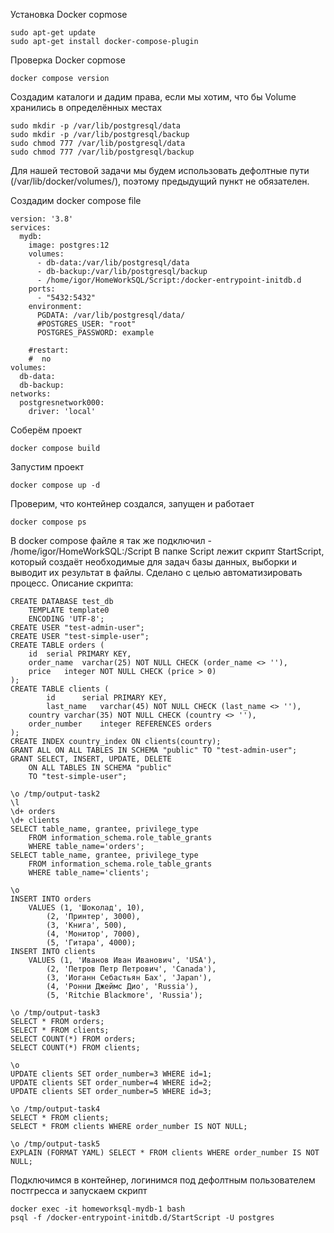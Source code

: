Установка Docker copmose
```
sudo apt-get update
sudo apt-get install docker-compose-plugin
```

Проверка Docker copmose
```
docker compose version
```
Создадим каталоги и дадим права, если мы хотим, что бы Volume хранились в определённых местах
```
sudo mkdir -p /var/lib/postgresql/data
sudo mkdir -p /var/lib/postgresql/backup
sudo chmod 777 /var/lib/postgresql/data
sudo chmod 777 /var/lib/postgresql/backup
```
Для нашей тестовой задачи мы будем использовать дефолтные пути (/var/lib/docker/volumes/), поэтому предыдущий пункт не обязателен.

Создадим docker compose file
```
version: '3.8'
services:
  mydb:
    image: postgres:12
    volumes:
      - db-data:/var/lib/postgresql/data
      - db-backup:/var/lib/postgresql/backup
      - /home/igor/HomeWorkSQL/Script:/docker-entrypoint-initdb.d
    ports:
      - "5432:5432"
    environment:
      PGDATA: /var/lib/postgresql/data/
      #POSTGRES_USER: "root"
      POSTGRES_PASSWORD: example

    #restart:
    #  no
volumes:
  db-data:
  db-backup:
networks:
  postgresnetwork000:
    driver: 'local'
```
Соберём проект
```
docker compose build 
```
Запустим проект
```
docker compose up -d
```
Проверим, что контейнер создался, запущен и работает
```
docker compose ps
```
В docker compose файле я так же подключил - /home/igor/HomeWorkSQL:/Script
В папке Script лежит скрипт StartScript, который создаёт необходимые для задач базы данных, выборки и выводит их результат в файлы.
Сделано с целью автоматизировать процесс.
Описание скрипта:
```
CREATE DATABASE test_db
	TEMPLATE template0
	ENCODING 'UTF-8';
CREATE USER "test-admin-user";
CREATE USER "test-simple-user";
CREATE TABLE orders (
	id	serial PRIMARY KEY,
	order_name	varchar(25) NOT NULL CHECK (order_name <> ''),
	price	integer NOT NULL CHECK (price > 0)
);
CREATE TABLE clients (
        id      serial PRIMARY KEY,
        last_name	varchar(45) NOT NULL CHECK (last_name <> ''),
	country	varchar(35) NOT NULL CHECK (country <> ''),
	order_number	integer REFERENCES orders
);
CREATE INDEX country_index ON clients(country);
GRANT ALL ON ALL TABLES IN SCHEMA "public" TO "test-admin-user";
GRANT SELECT, INSERT, UPDATE, DELETE
	ON ALL TABLES IN SCHEMA "public"
	TO "test-simple-user";

\o /tmp/output-task2
\l
\d+ orders
\d+ clients
SELECT table_name, grantee, privilege_type
	FROM information_schema.role_table_grants
	WHERE table_name='orders';
SELECT table_name, grantee, privilege_type
	FROM information_schema.role_table_grants
	WHERE table_name='clients';

\o
INSERT INTO orders
	VALUES (1, 'Шоколад', 10),
		(2, 'Принтер', 3000),
		(3, 'Книга', 500),
		(4, 'Монитор', 7000),
		(5, 'Гитара', 4000);
INSERT INTO clients
	VALUES (1, 'Иванов Иван Иванович', 'USA'),
		(2, 'Петров Петр Петрович', 'Canada'),
		(3, 'Иоганн Себастьян Бах', 'Japan'),
		(4, 'Ронни Джеймс Дио', 'Russia'),
		(5, 'Ritchie Blackmore', 'Russia');

\o /tmp/output-task3
SELECT * FROM orders;
SELECT * FROM clients;
SELECT COUNT(*) FROM orders;
SELECT COUNT(*) FROM clients;

\o
UPDATE clients SET order_number=3 WHERE id=1;
UPDATE clients SET order_number=4 WHERE id=2;
UPDATE clients SET order_number=5 WHERE id=3;

\o /tmp/output-task4
SELECT * FROM clients;
SELECT * FROM clients WHERE order_number IS NOT NULL;

\o /tmp/output-task5
EXPLAIN (FORMAT YAML) SELECT * FROM clients WHERE order_number IS NOT NULL;

```



Подключимся в контейнер, логинимся под дефолтным пользователем постгресса и запускаем скрипт
```
docker exec -it homeworksql-mydb-1 bash
psql -f /docker-entrypoint-initdb.d/StartScript -U postgres
```

